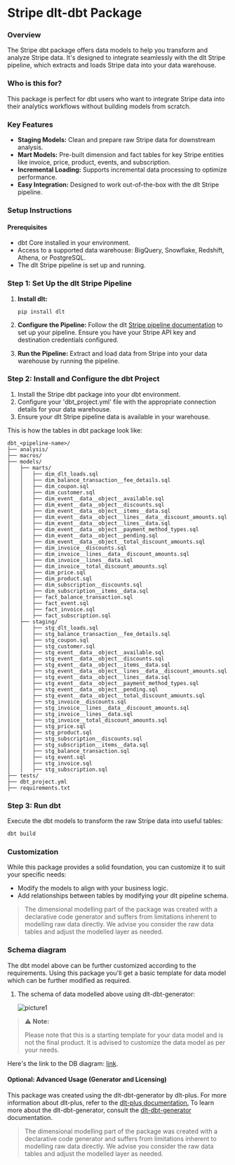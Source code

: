 # Stripe dlt-dbt Package

### Overview
The Stripe dbt package offers data models to help you transform and analyze Stripe data. It's designed to integrate seamlessly with the dlt Stripe pipeline, which extracts and loads Stripe data into your data warehouse.

### Who is this for?
This package is perfect for dbt users who want to integrate Stripe data into their analytics workflows without building models from scratch.

### Key Features
- **Staging Models:** Clean and prepare raw Stripe data for downstream analysis.
- **Mart Models:** Pre-built dimension and fact tables for key Stripe entities like invoice, price, product, events, and subscription.
- **Incremental Loading:** Supports incremental data processing to optimize performance.
- **Easy Integration:** Designed to work out-of-the-box with the dlt Stripe pipeline.

### Setup Instructions

#### Prerequisites
- dbt Core installed in your environment.
- Access to a supported data warehouse: BigQuery, Snowflake, Redshift, Athena, or PostgreSQL.
- The dlt Stripe pipeline is set up and running.

### Step 1: Set Up the dlt Stripe Pipeline
1. **Install dlt:**
   ``` 
   pip install dlt
   ```
2. **Configure the Pipeline:**
   Follow the dlt [Stripe pipeline documentation](https://dlthub.com/docs/dlt-ecosystem/verified-sources/stripe) to set up your pipeline. Ensure you have your Stripe API key and destination credentials configured.

3. **Run the Pipeline:**
   Extract and load data from Stripe into your data warehouse by running the pipeline.

### Step 2: Install and Configure the dbt Project

1. Install the Stripe dbt package into your dbt environment.
2. Configure your 'dbt_project.yml' file with the appropriate connection details for your data warehouse.
3. Ensure your dlt Stripe pipeline data is available in your warehouse.

This is how the tables in dbt package look like:

```text
dbt_<pipeline-name>/
├── analysis/
├── macros/
├── models/
│   ├── marts/
│   │   ├── dim_dlt_loads.sql
│   │   ├── dim_balance_transaction__fee_details.sql
│   │   ├── dim_coupon.sql
│   │   ├── dim_customer.sql
│   │   ├── dim_event__data__object__available.sql
│   │   ├── dim_event__data__object__discounts.sql
│   │   ├── dim_event__data__object__items__data.sql
│   │   ├── dim_event__data__object__lines__data__discount_amounts.sql
│   │   ├── dim_event__data__object__lines__data.sql
│   │   ├── dim_event__data__object__payment_method_types.sql
│   │   ├── dim_event__data__object__pending.sql
│   │   ├── dim_event__data__object__total_discount_amounts.sql
│   │   ├── dim_invoice__discounts.sql
│   │   ├── dim_invoice__lines__data__discount_amounts.sql
│   │   ├── dim_invoice__lines__data.sql
│   │   ├── dim_invoice__total_discount_amounts.sql
│   │   ├── dim_price.sql
│   │   ├── dim_product.sql
│   │   ├── dim_subscription__discounts.sql
│   │   ├── dim_subscription__items__data.sql
│   │   ├── fact_balance_transaction.sql
│   │   ├── fact_event.sql
│   │   ├── fact_invoice.sql
│   │   ├── fact_subscription.sql
│   ├── staging/
│   │   ├── stg_dlt_loads.sql
│   │   ├── stg_balance_transaction__fee_details.sql
│   │   ├── stg_coupon.sql
│   │   ├── stg_customer.sql
│   │   ├── stg_event__data__object__available.sql
│   │   ├── stg_event__data__object__discounts.sql
│   │   ├── stg_event__data__object__items__data.sql
│   │   ├── stg_event__data__object__lines__data__discount_amounts.sql
│   │   ├── stg_event__data__object__lines__data.sql
│   │   ├── stg_event__data__object__payment_method_types.sql
│   │   ├── stg_event__data__object__pending.sql
│   │   ├── stg_event__data__object__total_discount_amounts.sql
│   │   ├── stg_invoice__discounts.sql
│   │   ├── stg_invoice__lines__data__discount_amounts.sql
│   │   ├── stg_invoice__lines__data.sql
│   │   ├── stg_invoice__total_discount_amounts.sql
│   │   ├── stg_price.sql
│   │   ├── stg_product.sql
│   │   ├── stg_subscription__discounts.sql
│   │   ├── stg_subscription__items__data.sql
│   │   ├── stg_balance_transaction.sql
│   │   ├── stg_event.sql
│   │   ├── stg_invoice.sql
│   │   ├── stg_subscription.sql
├── tests/
├── dbt_project.yml
├── requirements.txt
```
### Step 3: Run dbt
Execute the dbt models to transform the raw Stripe data into useful tables:

```sh
dbt build
```

### Customization
While this package provides a solid foundation, you can customize it to suit your specific needs:

- Modify the models to align with your business logic.
- Add relationships between tables by modifying your dlt pipeline schema.
> The dimensional modelling part of the package was created with a declarative code generator and suffers from 
> limitations inherent to modelling raw data directly. We advise you consider the raw data tables and adjust 
> the modelled layer as needed.
### Schema diagram
The dbt model above can be further customized according to the requirements. Using this package you'll get a basic template
for data model which can be further modified as required.

1. The schema of data modelled above using dlt-dbt-generator:
    
   ![picture1](https://storage.googleapis.com/dlt-blog-images/dbdia_stripe_dimensional_model.png)

> ⚠️ **Note:**
> 
> Please note that this is a starting template for your data model and is not the final product. It is advised to customize the data model as per your needs.

Here's the link to the DB diagram: [link](https://dbdiagram.io/d/stripe_dlt_dbt_v1-5-6749962ae9daa85aca20487d).

#### Optional: Advanced Usage (Generator and Licensing)

This package was created using the dlt-dbt-generator by dlt-plus. For more information about dlt-plus, refer to the 
[dlt-plus documentation.](https://dlt-plus.netlify.app/docs/plus/intro/) To learn more about the dlt-dbt-generator, 
consult the [dlt-dbt-generator](https://dlt-plus.netlify.app/docs/plus/dlt_dbt_generator/#5-running-dbt-package-directly) documentation.

> The dimensional modelling part of the package was created with a declarative code generator and suffers from 
> limitations inherent to modelling raw data directly. We advise you consider the raw data tables and adjust 
> the modelled layer as needed.
